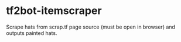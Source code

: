 # tf2bot-itemscraper
Scrape hats from scrap.tf page source (must be open in browser) and outputs painted hats.
